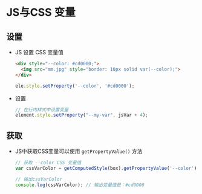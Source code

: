 # JS与CSS 变量

## 设置

+ JS 设置 CSS 变量值

    ```html
    <div style="--color: #cd0000;">
      <img src="mm.jpg" style="border: 10px solid var(--color);">
    </div>
    ```

    ```js
    ele.style.setProperty('--color', '#cd0000');
    ```

+ 设置

    ```js
    // 在行内样式中设置变量
    element.style.setProperty("--my-var", jsVar + 4);
    ```

## 获取

+ JS中获取CSS变量可以使用 `getPropertyValue()` 方法

    ```js
    // 获取 --color CSS 变量值
    var cssVarColor = getComputedStyle(box).getPropertyValue('--color');

    // 输出cssVarColor
    console.log(cssVarColor); // 输出变量值是：#cd0000
    ```
